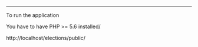 ---
To run the application

You have to have PHP >= 5.6 installed/

http://localhost/elections/public/ 